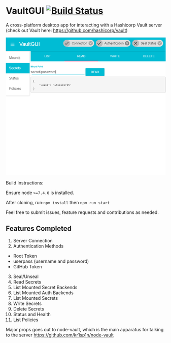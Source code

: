 # VaultGUI [![Build Status](https://travis-ci.org/jonsavage/VaultGUI.svg?branch=master)](https://travis-ci.org/jonsavage/VaultGUI)

A cross-platform desktop app for interacting with a Hashicorp Vault server (check out Vault here: https://github.com/hashicorp/vault)

![read_secrets](/readme_images/read_secrets.png?raw=true "Read Secrets")

Build Instructions:

Ensure node `>=7.4.0` is installed.

After cloning, run:`npm install` then `npm run start` 

Feel free to submit issues, feature requests and contributions as needed.

## Features Completed
1. Server Connection
2. Authentication Methods
 * Root Token
 * userpass (username and password)
 * GitHub Token
3. Seal/Unseal
4. Read Secrets
5. List Mounted Secret Backends
6. List Mounted Auth Backends
7. List Mounted Secrets
8. Write Secrets
9. Delete Secrets
10. Status and Health
11. List Policies 

Major props goes out to node-vault, which is the main apparatus for talking to the server
https://github.com/kr1sp1n/node-vault
